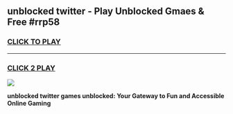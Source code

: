 
## unblocked twitter - Play Unblocked Gmaes & Free #rrp58
<h3>
<a href="https://news.freeplayer.one?title=unblocked_twitter&ref=27F">CLICK TO PLAY</a></h3>
<hr>

<h3>
<a href="https://news.freeplayer.one?title=unblocked_twitter&ref=27F">CLICK 2 PLAY</a>
  
</h3>

<a href="https://news.freeplayer.one?title=unblocked_twitter&ref=27F/"><img src="https://clearcache.store/games.png"></a>


**unblocked twitter games unblocked: Your Gateway to Fun and Accessible Online Gaming**
